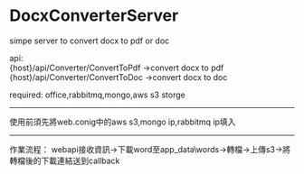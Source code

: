 ﻿# DocxConverterServer
simpe server to convert docx to pdf or doc

api:
<br>
{host}/api/Converter/ConvertToPdf ->convert docx to pdf
<br>
{host}/api/Converter/ConvertToDoc ->convert docx to doc

required:
office,rabbitmq,mongo,aws s3 storge

<hr>
使用前須先將web.conig中的aws s3,mongo ip,rabbitmq ip填入
<hr>
作業流程：
webapi接收資訊->下載word至app_data\words->轉檔->上傳s3->將轉檔後的下載連結送到callback